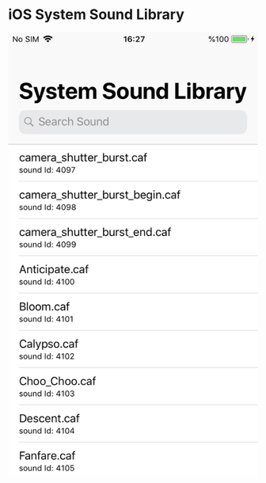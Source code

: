 # iOS System Sound Library

![alt text](https://github.com/gkoca/SystemSoundLib/blob/master/shot.PNG "ScreenShot")
